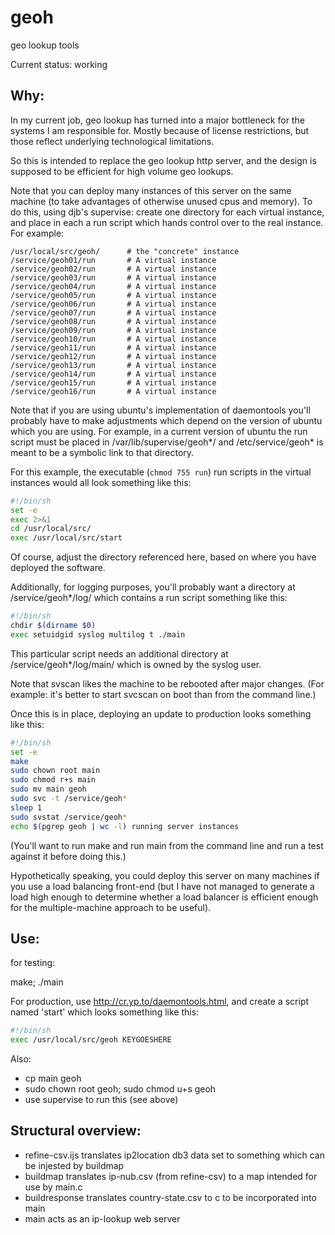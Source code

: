 # geoh
geo lookup tools

Current status: working

Why:
---

In my current job, geo lookup has turned into a major bottleneck for the systems I am responsible for. Mostly because of license restrictions, but those reflect underlying technological limitations.

So this is intended to replace the geo lookup http server, and the design is supposed to be efficient for high volume geo lookups.

Note that you can deploy many instances of this server on the same machine (to take advantages of otherwise unused cpus and memory). To do this, using djb's supervise: create one directory for each virtual instance, and place in each a run script which hands control over to the real instance. For example:

    /usr/local/src/geoh/      # the "concrete" instance
    /service/geoh01/run       # A virtual instance
    /service/geoh02/run       # A virtual instance
    /service/geoh03/run       # A virtual instance
    /service/geoh04/run       # A virtual instance
    /service/geoh05/run       # A virtual instance
    /service/geoh06/run       # A virtual instance
    /service/geoh07/run       # A virtual instance
    /service/geoh08/run       # A virtual instance
    /service/geoh09/run       # A virtual instance
    /service/geoh10/run       # A virtual instance
    /service/geoh11/run       # A virtual instance
    /service/geoh12/run       # A virtual instance
    /service/geoh13/run       # A virtual instance
    /service/geoh14/run       # A virtual instance
    /service/geoh15/run       # A virtual instance
    /service/geoh16/run       # A virtual instance

Note that if you are using ubuntu's implementation of daemontools you'll probably have to make adjustments which depend on the version of ubuntu which you are using. For example, in a current version of ubuntu the run script must be placed in /var/lib/supervise/geoh\*/ and /etc/service/geoh\* is meant to be a symbolic link to that directory.

For this example, the executable (```chmod 755 run```) run scripts in the virtual instances would all look something like this:

```sh
#!/bin/sh
set -e
exec 2>&1
cd /usr/local/src/
exec /usr/local/src/start
```

Of course, adjust the directory referenced here, based on where you have deployed the software.

Additionally, for logging purposes, you'll probably want a directory at /service/geoh\*/log/ which contains a run script something like this:

```sh
#!/bin/sh
chdir $(dirname $0)
exec setuidgid syslog multilog t ./main
```

This particular script needs an additional directory at /service/geoh\*/log/main/ which is owned by the syslog user.

Note that svscan likes the machine to be rebooted after major changes. (For example: it's better to start svcscan on boot than from the command line.)

Once this is in place, deploying an update to production looks something like this:

```sh
#!/bin/sh
set -e
make
sudo chown root main
sudo chmod r+s main
sudo mv main geoh
sudo svc -t /service/geoh*
sleep 1
sudo svstat /service/geoh*
echo $(pgrep geoh | wc -l) running server instances
```

(You'll want to run make and run main from the command line and run a test against it before doing this.)

Hypothetically speaking, you could deploy this server on many machines if you use a load balancing front-end (but I have not managed to generate a load high enough to determine whether a load balancer is efficient enough for the multiple-machine approach to be useful).

Use:
---

for testing:

make; ./main 

For production, use http://cr.yp.to/daemontools.html, and create a script named 'start' which looks something like this:

```sh
#!/bin/sh
exec /usr/local/src/geoh KEYGOESHERE
```

Also:
* cp main geoh
* sudo chown root geoh; sudo chmod u+s geoh
* use supervise to run this (see above)

Structural overview:
-------------------

* refine-csv.ijs translates ip2location db3 data set to something which can be injested by buildmap
* buildmap translates ip-nub.csv (from refine-csv) to a map intended for use by main.c
* buildresponse translates country-state.csv to c to be incorporated into main
* main acts as an ip-lookup web server

